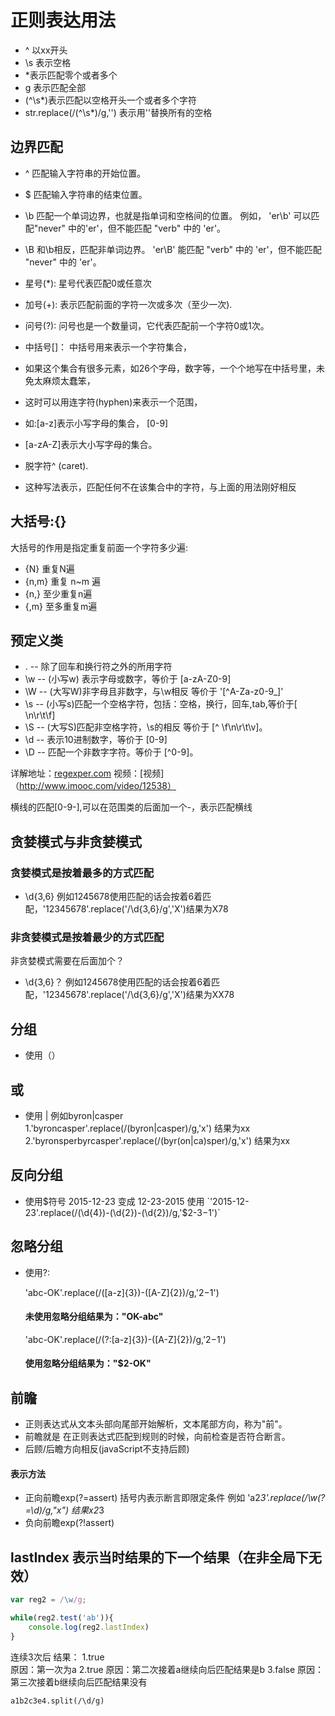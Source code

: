 # 正则表达用法 

-  ^ 以xx开头
-  \s 表示空格
-  *表示匹配零个或者多个
-  g 表示匹配全部
-  (^\s*)表示匹配以空格开头一个或者多个字符
-  str.replace(/(^\s*)/g,'') 表示用''替换所有的空格

##  边界匹配

- ^	    匹配输入字符串的开始位置。
- $	    匹配输入字符串的结束位置。
- \b     匹配一个单词边界，也就是指单词和空格间的位置。
      例如， 'er\b' 可以匹配"never" 中的'er'，但不能匹配 "verb" 中的 'er'。
- \B	和\b相反，匹配非单词边界。
      'er\B' 能匹配 "verb" 中的 'er'，但不能匹配 "never" 中的 'er'。

-  星号(*): 星号代表匹配0或任意次
-  加号(+): 表示匹配前面的字符一次或多次（至少一次).
-  问号(?): 问号也是一个数量词，它代表匹配前一个字符0或1次。

-  中括号[]： 中括号用来表示一个字符集合，
-  如果这个集合有很多元素，如26个字母，数字等，一个个地写在中括号里，未免太麻烦太蠢笨，
-  这时可以用连字符(hyphen)来表示一个范围，
-  如:[a-z]表示小写字母的集合， [0-9]
-  [a-zA-Z]表示大小写字母的集合。
-  脱字符^ (caret).
-  这种写法表示，匹配任何不在该集合中的字符，与上面的用法刚好相反

##  大括号:{}

大括号的作用是指定重复前面一个字符多少遍:

-  {N} 重复N遍
-  {n,m} 重复 n~m 遍
-  {n,}  至少重复n遍
-  {,m} 至多重复m遍


## 预定义类

- .   -- 除了回车和换行符之外的所用字符
-  \w -- (小写w) 表示字母或数字，等价于 [a-zA-Z0-9]
-  \W -- (大写W)非字母且非数字，与\w相反 等价于 '[^A-Za-z0-9_]'
-  \s  --  (小写s)匹配一个空格字符，包括：空格，换行，回车,tab,等价于[ \n\r\t\f]
-  \S --  (大写S)匹配非空格字符，\s的相反 等价于 [^ \f\n\r\t\v]。
-  \d -- 表示10进制数字，等价于 [0-9]
-  \D --	匹配一个非数字字符。等价于 [^0-9]。

详解地址：[regexper.com](https://regexper.com/)
视频：[视频]（http://www.imooc.com/video/12538）

横线的匹配[0-9-],可以在范围类的后面加一个-，表示匹配横线


##  贪婪模式与非贪婪模式

###  贪婪模式是按着最多的方式匹配

- \d{3,6}   例如1245678使用匹配的话会按着6着匹配，'12345678'.replace('/\d{3,6}/g','X')结果为X78

###  非贪婪模式是按着最少的方式匹配

 非贪婪模式需要在后面加个？

- \d{3,6}？   例如1245678使用匹配的话会按着6着匹配，'12345678'.replace('/\d{3,6}/g','X')结果为XX78


## 分组 

- 使用（）

##  或

- 使用 |  例如byron|casper       
  1.'byroncasper'.replace(/(byron|casper)/g,'x')   结果为xx
  2.'byronsperbyrcasper'.replace(/(byr(on|ca)sper)/g,'x')  结果为xx

##  反向分组

- 使用$符号    2015-12-23 变成 12-23-2015  使用 `'2015-12-23'.replace(/(\d{4})-(\d{2})-(\d{2})/g,'$2-$3-$1')`

##  忽略分组 

- 使用?:    
  
  'abc-OK'.replace(/([a-z]{3})-([A-Z]{2})/g,'$2-$1')  
  ####  未使用忽略分组结果为："OK-abc"
  'abc-OK'.replace(/(?:[a-z]{3})-([A-Z]{2})/g,'$2-$1')
  ####  使用忽略分组结果为："$2-OK"

##  前瞻

-  正则表达式从文本头部向尾部开始解析，文本尾部方向，称为"前"。
-  前瞻就是 在正则表达式匹配到规则的时候，向前检查是否符合断言。
-  后顾/后瞻方向相反(javaScript不支持后顾)

####  表示方法

-  正向前瞻exp(?=assert) 
括号内表示断言即限定条件
例如 'a2*3'.replace(/\w(?=\d)/g,"x")  结果x2*3
-  负向前瞻exp(?!assert)

## lastIndex 表示当时结果的下一个结果（在非全局下无效）

```js
var reg2 = /\w/g;

while(reg2.test('ab')){
    console.log(reg2.lastIndex)
}

```

连续3次后
结果：
1.true  
原因：第一次为a
2.true
原因：第二次接着a继续向后匹配结果是b
3.false
原因：第三次接着b继续向后匹配结果没有


```
a1b2c3e4.split(/\d/g)


```